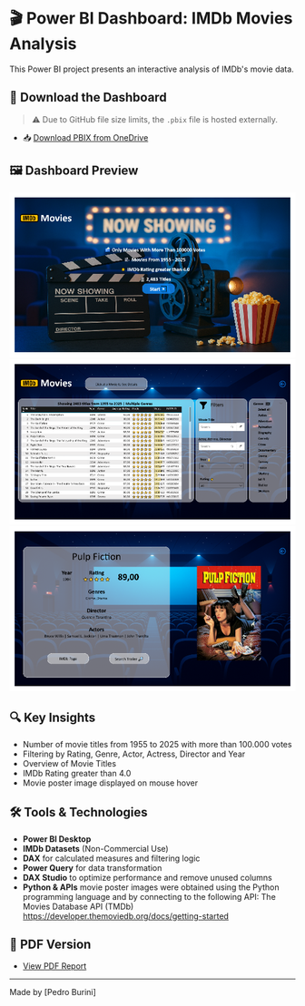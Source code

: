 # 🎬 Power BI Dashboard: IMDb Movies Analysis

This Power BI project presents an interactive analysis of IMDb's movie data.

## 📂 Download the Dashboard

> ⚠️ Due to GitHub file size limits, the `.pbix` file is hosted externally.

- 📥 [Download PBIX from OneDrive](https://espiritosanto-my.sharepoint.com/:u:/g/personal/pedro_burini_uvvnet_com_br/EYoPjQo_jjlPo5YBiEC0dwsBjOhap0qBSeDQESC9LjksLA?e=96ZVjh)

## 🖼️ Dashboard Preview

![Dashboard Page 1](img/dashboard1.png)
![Dashboard Page 2](img/dashboard2.png)
![Dashboard Page 3](img/dashboard3.png)

## 🔍 Key Insights

- Number of movie titles from 1955 to 2025 with more than 100.000 votes
- Filtering by Rating, Genre, Actor, Actress, Director and Year
- Overview of Movie Titles
- IMDb Rating greater than 4.0
- Movie poster image displayed on mouse hover

## 🛠️ Tools & Technologies

- **Power BI Desktop**
- **IMDb Datasets** (Non-Commercial Use)
- **DAX** for calculated measures and filtering logic
- **Power Query** for data transformation
- **DAX Studio** to optimize performance and remove unused columns
- **Python & APIs** movie poster images were obtained using the Python programming language and by connecting to the following API: The Movies Database API (TMDb) https://developer.themoviedb.org/docs/getting-started

## 📄 PDF Version

- [View PDF Report](assets/imdb-dashboard.pdf)

---

Made by [Pedro Burini]
